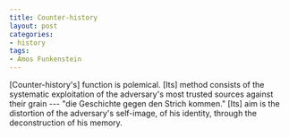 ```yaml
---
title: Counter-history
layout: post
categories:
- history
tags:
- Amos Funkenstein
---
```


\[Counter-history's\] function is polemical. \[Its\] method consists of the systematic exploitation of the adversary's most trusted sources against their grain --- "die Geschichte gegen den Strich kommen." \[Its\] aim is the distortion of the adversary's self-image, of his identity, through the deconstruction of his memory.

